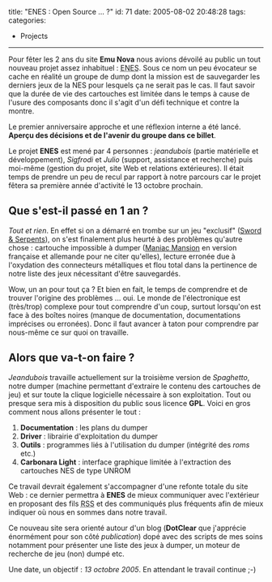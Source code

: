 title: "ENES : Open Source ... ?"
id: 71
date: 2005-08-02 20:48:28
tags:
categories:
- Projects
---

Pour fêter les 2 ans du site **Emu Nova** nous avions dévoilé au public un tout nouveau projet assez inhabituel : <acronym title="Emu Nova Entertainment System">ENES</acronym>. Sous ce nom un peu évocateur se cache en réalité un groupe de dump dont la mission est de sauvegarder les derniers jeux de la NES pour lesquels ça ne serait pas le cas. Il faut savoir que la durée de vie des cartouches est limitée dans le temps à cause de l'usure des composants donc il s'agit d'un défi technique et contre la montre.

Le premier anniversaire approche et une réflexion interne a été lancé. **Aperçu des décisions et de l'avenir du groupe dans ce billet**.

<!--more-->

Le projet **ENES** est mené par 4 personnes : _jeandubois_ (partie matérielle et développement), _Sigfrodi_ et _Julio_ (support, assistance et recherche) puis moi-même (gestion du projet, site Web et relations extérieures). Il était temps de prendre un peu de recul par rapport à notre parcours car le projet fêtera sa première année d'activité le 13 octobre prochain.

## Que s'est-il passé en 1 an ?

_Tout et rien_. En effet si on a démarré en trombe sur un jeu "exclusif" (<ins>Sword & Serpents</ins>), on s'est finalement plus heurté à des problèmes qu'autre chose : cartouche impossible à dumper (<ins>Maniac Mansion</ins> en version française et allemande pour ne citer qu'elles), lecture erronée due à l'oxydation des connecteurs métalliques et flou total dans la pertinence de notre liste des jeux nécessitant d'être sauvegardés.

Wow, un an pour tout ça ? Et bien en fait, le temps de comprendre et de trouver l'origine des problèmes ... oui. Le monde de l'électronique est (très/trop) complexe pour tout comprendre d'un coup, surtout lorsqu'on est face à des boîtes noires (manque de documentation, documentations imprécises ou erronées). Donc il faut avancer à taton pour comprendre par nous-même ce sur quoi on travaille.

## Alors que va-t-on faire ?

_Jeandubois_ travaille actuellement sur la troisième version de _Spaghetto_, notre dumper (machine permettant d'extraire le contenu des cartouches de jeu) et sur toute la clique logicielle nécessaire à son exploitation. Tout ou presque sera mis à disposition du public sous licence **GPL**. Voici en gros comment nous allons présenter le tout :

1.  **Documentation** : les plans du dumper
2.  **Driver** : librairie d'exploitation du dumper
3.  **Outils** : programmes liés à l'utilisation du dumper (intégrité des _roms_ etc.)
4.  **Carbonara Light** : interface graphique limitée à l'extraction des cartouches NES de type UNROM

Ce travail devrait également s'accompagner d'une refonte totale du site Web : ce dernier permettra à **ENES** de mieux communiquer avec l'extérieur en proposant des fils <acronym title="Really Simple Syndication">RSS</acronym> et des communiqués plus fréquents afin de mieux indiquer où nous en sommes dans notre travail.

Ce nouveau site sera orienté autour d'un blog (**DotClear** que j'apprécie énormément pour son côté _publication_) dopé avec des scripts de mes soins notamment pour présenter une liste des jeux à dumper, un moteur de recherche de jeu (non) dumpé etc.

Une date, un objectif : _13 octobre 2005_. En attendant le travail continue ;-)